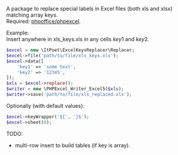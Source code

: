 A package to replace special labels in Excel files (both xls and xlsx) matching array keys.  
Required: [phpoffice/phpexcel](https://github.com/PHPOffice/PHPExcel).  

Example:  
Insert anywhere in xls_keys.xls in any cells ${key1}$ and ${key2}$.  
```php
$excel = new \ItPoet\ExcelKeysReplacer\Replacer;  
$excel->file('path/to/file/xls_keys.xls');            
$excel->data([  
    'key1' => 'some text',  
    'key2' => '12345',  
]);  
$xls = $excel->replace();  
$writer = new \PHPExcel_Writer_Excel5($xls);  
$writer->save('path/to/file/xls_replaced.xls'); 
 ```        
Optionally (with default values):  
```php
$excel->keyWrapper('${', '}$');  
$excel->sheet(0);
```
TODO:
- multi-row insert to build tables (if key is array).